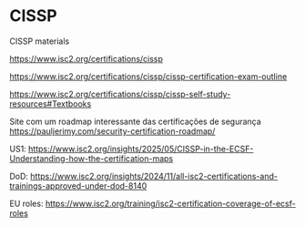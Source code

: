 # CISSP
CISSP materials

https://www.isc2.org/certifications/cissp

https://www.isc2.org/certifications/cissp/cissp-certification-exam-outline

https://www.isc2.org/certifications/cissp/cissp-self-study-resources#Textbooks


Site com um roadmap interessante das certificações de segurança
https://pauljerimy.com/security-certification-roadmap/


US1: https://www.isc2.org/insights/2025/05/CISSP-in-the-ECSF-Understanding-how-the-certification-maps

DoD: https://www.isc2.org/insights/2024/11/all-isc2-certifications-and-trainings-approved-under-dod-8140

EU roles: https://www.isc2.org/training/isc2-certification-coverage-of-ecsf-roles


